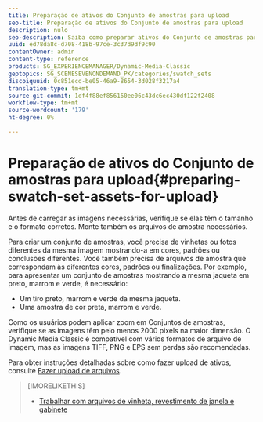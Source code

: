 ```yaml
---
title: Preparação de ativos do Conjunto de amostras para upload
seo-title: Preparação de ativos do Conjunto de amostras para upload
description: nulo
seo-description: Saiba como preparar ativos do Conjunto de amostras para upload.
uuid: ed78da8c-d708-418b-97ce-3c37d9df9c90
contentOwner: admin
content-type: reference
products: SG_EXPERIENCEMANAGER/Dynamic-Media-Classic
geptopics: SG_SCENESEVENONDEMAND_PK/categories/swatch_sets
discoiquuid: 0c851ecd-be05-46a9-8654-3d028f3217a4
translation-type: tm+mt
source-git-commit: 1df4f88ef856160ee06c43dc6ec430df122f2408
workflow-type: tm+mt
source-wordcount: '179'
ht-degree: 0%

---
```



# Preparação de ativos do Conjunto de amostras para upload{#preparing-swatch-set-assets-for-upload}

Antes de carregar as imagens necessárias, verifique se elas têm o tamanho e o formato corretos. Monte também os arquivos de amostra necessários.

Para criar um conjunto de amostras, você precisa de vinhetas ou fotos diferentes da mesma imagem mostrando-a em cores, padrões ou conclusões diferentes. Você também precisa de arquivos de amostra que correspondam às diferentes cores, padrões ou finalizações. Por exemplo, para apresentar um conjunto de amostras mostrando a mesma jaqueta em preto, marrom e verde, é necessário:

* Um tiro preto, marrom e verde da mesma jaqueta.
* Uma amostra de cor preta, marrom e verde.

Como os usuários podem aplicar zoom em Conjuntos de amostras, verifique se as imagens têm pelo menos 2000 pixels na maior dimensão. O Dynamic Media Classic é compatível com vários formatos de arquivo de imagem, mas as imagens TIFF, PNG e EPS sem perdas são recomendadas.

Para obter instruções detalhadas sobre como fazer upload de ativos, consulte [Fazer upload de arquivos](uploading-files.md#uploading_files).

>[!MORELIKETHIS]
>
>* [Trabalhar com arquivos de vinheta, revestimento de janela e gabinete](vignette-window-covering-cabinet-files.md#working_with_vignette_window_covering_and_cabinet_files)

